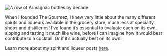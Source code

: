 ![A row of Armagnac bottles by decade](/img/sections/spirits.jpg "Spirits")

When I founded The Gourmez, I knew very little about the many different spirits and liqueurs available in the grocery store, much less at specialty shops and distilleries! I’ve found it’s essential to evaluate each on its own, sipping and tasting it much like wine, before I can imagine how it would best contribute to a cocktail. Or if it’s actually best on its own!

Learn more about my spirit and liqueur posts [here](/categories/spirits).
